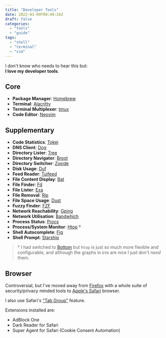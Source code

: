 ```yaml
---
title: "Developer Tools"
date: 2022-03-09T09:49:24Z
draft: false
categories:
  - "tools"
  - "guide"
tags:
  - "shell"
  - "terminal"
  - "vim"
---
```


I don't know who needs to hear this but:  
**I love my developer tools**.

## Core

- **Package Manager**: [Homebrew](https://brew.sh/)
- **Terminal**: [Alacritty](https://alacritty.org/)
- **Terminal Multiplexer**: [tmux](https://github.com/tmux/tmux/wiki)
- **Code Editor**: [Neovim](https://neovim.io)

## Supplementary

- **Code Statistics**: [Tokei](https://github.com/XAMPPRocky/tokei/blob/master/README.md)
- **DNS Client**: [Dog](https://github.com/ogham/dog/blob/master/README.md)
- **Directory Lister**: [Tree](https://en.wikipedia.org/wiki/Tree_(command))
- **Directory Navigator**: [Broot](https://github.com/Canop/broot/blob/master/README.md)
- **Directory Switcher**: [Zoxide](https://github.com/ajeetdsouza/zoxide/blob/main/README.md)
- **Disk Usage**: [Duf](https://github.com/muesli/duf/blob/master/README.md)
- **Feed Reader**: [Tuifeed](https://github.com/veeso/tuifeed/blob/main/README.md)
- **File Content Display**: [Bat](https://github.com/sharkdp/bat/blob/master/README.md)
- **File Finder**: [Fd](https://github.com/sharkdp/fd/blob/master/README.md)
- **File Lister**: [Exa](https://github.com/ogham/exa/blob/master/README.md)
- **File Removal**: [Rip](https://github.com/nivekuil/rip/blob/master/README.org)
- **File Space Usage**: [Dust](https://github.com/bootandy/dust/blob/master/README.md)
- **Fuzzy Finder**: [FZF](https://github.com/junegunn/fzf/blob/master/README.md)
- **Network Reachability**: [Gping](https://github.com/orf/gping/blob/master/readme.md)
- **Network Utilisation**: [Bandwhich](https://github.com/imsnif/bandwhich/blob/main/README.md)
- **Process Status**: [Procs](https://github.com/dalance/procs/blob/master/README.md)
- **Process/System Monitor**: [Htop](https://github.com/htop-dev/htop/#readme) †
- **Shell Autocomplete**: [Fig](https://fig.io/)
- **Shell Prompt**: [Starship](https://starship.rs/)

> † I had switched to [Bottom](https://github.com/ClementTsang/bottom/blob/master/README.md) but `htop` is just so much more flexible and configurable, and although the graphs in `btm` are nice I just don't _need_ them.

## Browser

Controversial, but I've moved away from [Firefox](https://www.mozilla.org/en-GB/firefox/new/) with a whole suite of security/privacy minded tools to [Apple's Safari](https://www.apple.com/uk/safari/) browser.

I also use Safari's ["Tab Group"](https://twitter.com/integralist/status/1514526555275501569?s=20&t=BJu3WlWq6dhoeAarJf91ig) feature.

Extensions installed are:

- AdBlock One
- Dark Reader for Safari
- Super Agent for Safari (Cookie Consent Automation)
